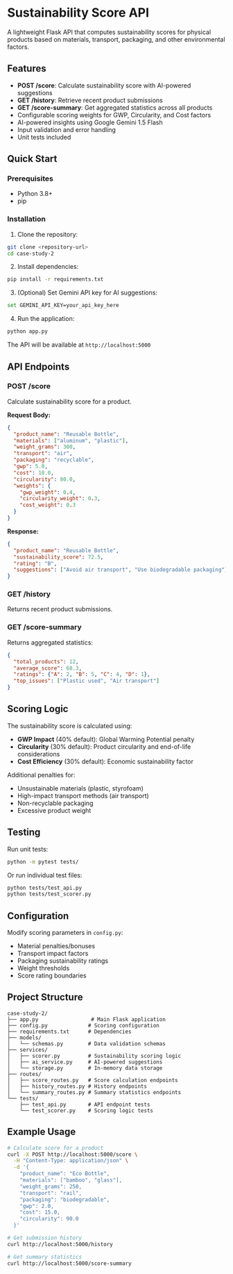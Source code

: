 # Sustainability Score API

A lightweight Flask API that computes sustainability scores for physical products based on materials, transport, packaging, and other environmental factors.

## Features

- **POST /score**: Calculate sustainability score with AI-powered suggestions
- **GET /history**: Retrieve recent product submissions
- **GET /score-summary**: Get aggregated statistics across all products
- Configurable scoring weights for GWP, Circularity, and Cost factors
- AI-powered insights using Google Gemini 1.5 Flash
- Input validation and error handling
- Unit tests included

## Quick Start

### Prerequisites
- Python 3.8+
- pip

### Installation

1. Clone the repository:
```bash
git clone <repository-url>
cd case-study-2
```

2. Install dependencies:
```bash
pip install -r requirements.txt
```

3. (Optional) Set Gemini API key for AI suggestions:
```bash
set GEMINI_API_KEY=your_api_key_here
```

4. Run the application:
```bash
python app.py
```

The API will be available at `http://localhost:5000`

## API Endpoints

### POST /score
Calculate sustainability score for a product.

**Request Body:**
```json
{
  "product_name": "Reusable Bottle",
  "materials": ["aluminum", "plastic"],
  "weight_grams": 300,
  "transport": "air",
  "packaging": "recyclable",
  "gwp": 5.0,
  "cost": 10.0,
  "circularity": 80.0,
  "weights": {
    "gwp_weight": 0.4,
    "circularity_weight": 0.3,
    "cost_weight": 0.3
  }
}
```

**Response:**
```json
{
  "product_name": "Reusable Bottle",
  "sustainability_score": 72.5,
  "rating": "B",
  "suggestions": ["Avoid air transport", "Use biodegradable packaging"]
}
```

### GET /history
Returns recent product submissions.

### GET /score-summary
Returns aggregated statistics:
```json
{
  "total_products": 12,
  "average_score": 68.3,
  "ratings": {"A": 2, "B": 5, "C": 4, "D": 1},
  "top_issues": ["Plastic used", "Air transport"]
}
```

## Scoring Logic

The sustainability score is calculated using:
- **GWP Impact** (40% default): Global Warming Potential penalty
- **Circularity** (30% default): Product circularity and end-of-life considerations
- **Cost Efficiency** (30% default): Economic sustainability factor

Additional penalties for:
- Unsustainable materials (plastic, styrofoam)
- High-impact transport methods (air transport)
- Non-recyclable packaging
- Excessive product weight

## Testing

Run unit tests:
```bash
python -m pytest tests/
```

Or run individual test files:
```bash
python tests/test_api.py
python tests/test_scorer.py
```

## Configuration

Modify scoring parameters in `config.py`:
- Material penalties/bonuses
- Transport impact factors
- Packaging sustainability ratings
- Weight thresholds
- Score rating boundaries

## Project Structure

```
case-study-2/
├── app.py                 # Main Flask application
├── config.py             # Scoring configuration
├── requirements.txt      # Dependencies
├── models/
│   └── schemas.py        # Data validation schemas
├── services/
│   ├── scorer.py         # Sustainability scoring logic
│   ├── ai_service.py     # AI-powered suggestions
│   └── storage.py        # In-memory data storage
├── routes/
│   ├── score_routes.py   # Score calculation endpoints
│   ├── history_routes.py # History endpoints
│   └── summary_routes.py # Summary statistics endpoints
└── tests/
    ├── test_api.py       # API endpoint tests
    └── test_scorer.py    # Scoring logic tests
```

## Example Usage

```bash
# Calculate score for a product
curl -X POST http://localhost:5000/score \
  -H "Content-Type: application/json" \
  -d '{
    "product_name": "Eco Bottle",
    "materials": ["bamboo", "glass"],
    "weight_grams": 250,
    "transport": "rail",
    "packaging": "biodegradable",
    "gwp": 2.0,
    "cost": 15.0,
    "circularity": 90.0
  }'

# Get submission history
curl http://localhost:5000/history

# Get summary statistics
curl http://localhost:5000/score-summary
```